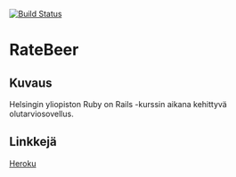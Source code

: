 [![Build Status](https://travis-ci.org/anonOstrich/ratebeer.svg?branch=master)](https://travis-ci.org/anonOstrich/ratebeer)

RateBeer
========

Kuvaus
------
Helsingin yliopiston Ruby on Rails -kurssin aikana kehittyvä olutarviosovellus.


Linkkejä
--------
[Heroku](https://pure-bayou-12488.herokuapp.com/)
